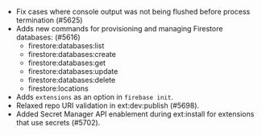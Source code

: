 - Fix cases where console output was not being flushed before process termination (#5625)
- Adds new commands for provisioning and managing Firestore databases: (#5616)
  - firestore:databases:list
  - firestore:databases:create
  - firestore:databases:get
  - firestore:databases:update
  - firestore:databases:delete
  - firestore:locations
- Adds `extensions` as an option in `firebase init`.
- Relaxed repo URI validation in ext:dev:publish (#5698).
- Added Secret Manager API enablement during ext:install for extensions that use secrets (#5702).
